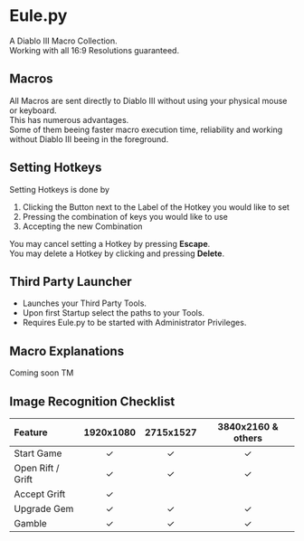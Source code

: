 # Eule.py
A Diablo III Macro Collection.\
Working with all 16:9 Resolutions guaranteed.

## Macros
All Macros are sent directly to Diablo III without using your physical mouse or keyboard.\
This has numerous advantages.\
Some of them beeing faster macro execution time, reliability and working without Diablo III beeing in the foreground.

## Setting Hotkeys
Setting Hotkeys is done by
1. Clicking the Button next to the Label of the Hotkey you would like to set
2. Pressing the combination of keys you would like to use
3. Accepting the new Combination

You may cancel setting a Hotkey by pressing __Escape__.\
You may delete a Hotkey by clicking and pressing __Delete__.

## Third Party Launcher
* Launches your Third Party Tools.
* Upon first Startup select the paths to your Tools.
* Requires Eule.py to be started with Administrator Privileges.

## Macro Explanations
Coming soon TM

## Image Recognition Checklist

| Feature           | 1920x1080 | 2715x1527 | 3840x2160 & others |
| :---------------- | :-------: | :-------: | :----------------: |
| Start Game        | &#10003;  | &#10003;  |      &#10003;      |
| Open Rift / Grift | &#10003;  | &#10003;  |      &#10003;      |
| Accept Grift      | &#10003;  |           |                    |
| Upgrade Gem       | &#10003;  | &#10003;  |      &#10003;      |
| Gamble            | &#10003;  | &#10003;  |      &#10003;      |
